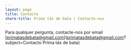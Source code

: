 ```yaml
---
layout: page
title: Contacto
share-title: Prima tás de bata | Contacte-nos
---
```


<script src="https://www.google.com/recaptcha/api.js" async defer></script>
<script>enableSubmitContact = function(){ document.getElementById("submit_contact").disabled = false; }</script>

Para qualquer pergunta, contacte-nos por email [primatasdebata@gmail.com](primatasdebata@gmail.com?subject=Contacto Prima tás de bata)



